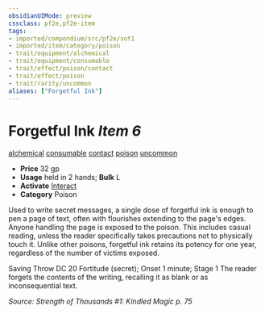 ```yaml
---
obsidianUIMode: preview
cssclass: pf2e,pf2e-item
tags:
- imported/compendium/src/pf2e/sot1
- imported/item/category/poison
- trait/equipment/alchemical
- trait/equipment/consumable
- trait/effect/poison/contact
- trait/effect/poison
- trait/rarity/uncommon
aliases: ["Forgetful Ink"]
---
```

# Forgetful Ink *Item 6*  
[alchemical](alchemical.md)  [consumable](consumable.md)  [contact](contact.md)  [poison](rules/traits/poison.md)  [uncommon](uncommon.md)  

- **Price** 32 gp
- **Usage** held in 2 hands; **Bulk** L
- **Activate** [Interact](interact.md)
- **Category** Poison

Used to write secret messages, a single dose of forgetful ink is enough to pen a page of text, often with flourishes extending to the page's edges. Anyone handling the page is exposed to the poison. This includes casual reading, unless the reader specifically takes precautions not to physically touch it. Unlike other poisons, forgetful ink retains its potency for one year, regardless of the number of victims exposed.

Saving Throw DC 20 Fortitude (secret); Onset 1 minute; Stage 1 The reader forgets the contents of the writing, recalling it as blank or as inconsequential text.

*Source: Strength of Thousands #1: Kindled Magic p. 75*